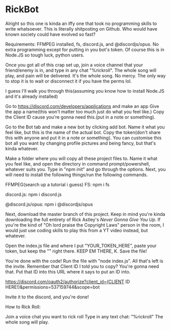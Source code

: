 # RickBot
Alright so this one is kinda an iffy one that took no programming skills to write whatsoever. This is literally shitposting on Github.
Who would have known society could have evolved so fast?

Requirements: FFMPEG installed, fs, discord.js, and @discordjs/opus. No extra programming except for putting in you bot's token. Of course this is in Node.JS so tough luck, python users.

Once you got all of this crap set up, join a voice channel that your friend/enemy is in, and type in any chat "%rickroll". The whole song will play, and pain will be delivered. It's the whole song. No mercy. The only way to stop it is to wait or disconnect it if you have the perms lol.


I guess I'll walk you through this(assuming you know how to install Node.JS and it's already installed)

Go to https://discord.com/developers/applications and make an app
Give the app a name(this won't matter too much just do what you feel like.)
Copy the Client ID cause you're gonna need this.(put in a note or something).

Go to the Bot tab and make a new bot by clicking add bot. Name it what you feel like, but this is the name of the actual bot.
Copy the token(don't share this with anyone and put it in a note or something).
You can customise this bot all you want by changing profile pictures and being fancy, but that's kinda whatever.

Make a folder where you will copy all these project files to. Name it what you feel like, and open the directory in command prompt/powershell, whatever suits you.
Type in "npm init" and go through the options. Next, you will need to install the following things/run the following commands.

FFMPEG(search up a tutorial i guess)
FS: npm i fs

discord.js: npm i discord.js

@discord.js/opus: npm i @discordjs/opus


Next, download the master branch of this project. Keep in mind you're kinda downloading the full entirety of Rick Astley's <i>Never Gonna Give You Up</i>. If you're the kind of "Oh lord praise the Copyright Laws" person in the room, I would just use coding skills to play this from a YT video instead, but whatever.


Open the index.js file and where I put "YOUR_TOKEN_HERE", paste your token, but keep the "" right there. KEEP EM THERE, K. Save the file!

You're done with the code! Run the file with "node index.js".
All that's left is the invite. Remember that Client ID I told you to copy? You're gonna need that. Put that ID into this URL where it says to put an ID into.

https://discord.com/oauth2/authorize?client_id=(CLIENT ID HERE!)&permissions=537159744&scope=bot

Invite it to the discord, and you're done!

How to Rick Roll:

Join a voice chat you want to rick roll
Type in any text chat: "%rickroll"
The whole song will play.
